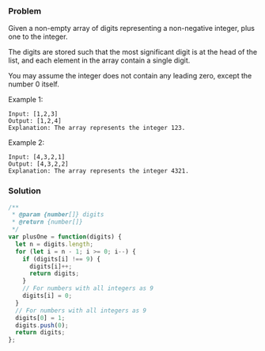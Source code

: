 ### Problem

Given a non-empty array of digits representing a non-negative integer, plus one to the integer.

The digits are stored such that the most significant digit is at the head of the list, and each element in the array contain a single digit.

You may assume the integer does not contain any leading zero, except the number 0 itself.

Example 1:

```
Input: [1,2,3]
Output: [1,2,4]
Explanation: The array represents the integer 123.
```

Example 2:

```
Input: [4,3,2,1]
Output: [4,3,2,2]
Explanation: The array represents the integer 4321.
```

### Solution

```javascript
/**
 * @param {number[]} digits
 * @return {number[]}
 */
var plusOne = function(digits) {
  let n = digits.length;
  for (let i = n - 1; i >= 0; i--) {
    if (digits[i] !== 9) {
      digits[i]++;
      return digits;
    }
    // For numbers with all integers as 9
    digits[i] = 0;
  }
  // For numbers with all integers as 9
  digits[0] = 1;
  digits.push(0);
  return digits;
};
```
